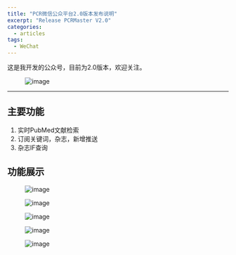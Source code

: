 ```yaml
---
title: "PCR微信公众平台2.0版本发布说明"
excerpt: "Release PCRMaster V2.0"
categories:
  - articles
tags:
  - WeChat
---
```


这是我开发的公众号，目前为2.0版本，欢迎关注。
<figure >
<img src="https://shangyblog-1256840873.cos.ap-beijing.myqcloud.com/qrcode.jpg?sign=q-sign-algorithm%3Dsha1%26q-ak%3DAKIDGteYjFXdQYzi7nOC15IeBJBbOJr4L3pA%26q-sign-time%3D1527753545%3B1527755345%26q-key-time%3D1527753545%3B1527755345%26q-header-list%3D%26q-url-param-list%3D%26q-signature%3Da0ee7a7d12be406276f5cb9232bc1226ac4fb651&token=90ff42ac91f8ac778389785ee552eb7731535ae110001&clientIP=124.254.9.174&clientUA=e790487e-609a-4e24-833a-f02a8210e723" alt="image">
</figure>

---

## 主要功能

1. 实时PubMed文献检索
2. 订阅关键词，杂志，新增推送
3. 杂志IF查询

## 功能展示

<figure >
<img src="https://shangyblog-1256840873.cos.ap-beijing.myqcloud.com/L.png?sign=q-sign-algorithm%3Dsha1%26q-ak%3DAKID31YpcD2IVfC4gLD1RRVKAbYwoe5frKmH%26q-sign-time%3D1527753406%3B1527755206%26q-key-time%3D1527753406%3B1527755206%26q-header-list%3D%26q-url-param-list%3D%26q-signature%3D3e9edaee67ec8c413915f98f2f3df270b3e7729a&token=69be63e1dacedb72d06e242f7b9ffec56196b55a10001&clientIP=124.254.9.174&clientUA=24949762-61e7-4419-8e23-c24a7b6008bd" alt="image">
</figure>

<figure >
<img src="https://shangyblog-1256840873.cos.ap-beijing.myqcloud.com/ID.png?sign=q-sign-algorithm%3Dsha1%26q-ak%3DAKIDenMCxSgfb5ANPszGKM1G29Qh7xWosYek%26q-sign-time%3D1527753423%3B1527755223%26q-key-time%3D1527753423%3B1527755223%26q-header-list%3D%26q-url-param-list%3D%26q-signature%3D8abd640af065c581b8e633051687c7bdb99ab381&token=ed76fb9d964ff40325cf3f5dcbaba47186efd76210001&clientIP=124.254.9.174&clientUA=88b75ad9-6619-486d-af29-12bdefd97782" alt="image">
</figure>

<figure >
<img src="https://shangyblog-1256840873.cos.ap-beijing.myqcloud.com/subscribe.png?sign=q-sign-algorithm%3Dsha1%26q-ak%3DAKIDluUnsr411j84iLoXDEDHUKZC9Qeiw0Ga%26q-sign-time%3D1527753449%3B1527755249%26q-key-time%3D1527753449%3B1527755249%26q-header-list%3D%26q-url-param-list%3D%26q-signature%3D14353024e408b7cb03c131b3663dfdac5ba44fd6&token=5603f4a93bbc92f0f45b433d3d15d1c3186d842c10001&clientIP=124.254.9.174&clientUA=a7d28843-97f8-4e6c-a929-358d228e36f5" alt="image">
</figure>

<figure >
<img src="https://shangyblog-1256840873.cos.ap-beijing.myqcloud.com/query.png?sign=q-sign-algorithm%3Dsha1%26q-ak%3DAKIDCw8jqXsF6ga5Z1m6Nqj7L7GDJdJhmSd7%26q-sign-time%3D1527753467%3B1527755267%26q-key-time%3D1527753467%3B1527755267%26q-header-list%3D%26q-url-param-list%3D%26q-signature%3Df95534e1e97bf97ce522b603453e96a28cbbcf2f&token=047d1a67b295405ca47a2805296200b05e10c82010001&clientIP=124.254.9.174&clientUA=f0634b5e-c77a-43de-bfbb-53eac900a540" alt="image">
</figure>

<figure >
<img src="https://shangyblog-1256840873.cos.ap-beijing.myqcloud.com/robot.png?sign=q-sign-algorithm%3Dsha1%26q-ak%3DAKIDPwWlpZcgRvigRG7u2dbHKOX81SK0mGhG%26q-sign-time%3D1527753487%3B1527755287%26q-key-time%3D1527753487%3B1527755287%26q-header-list%3D%26q-url-param-list%3D%26q-signature%3Daadd52e5dcde04a63b1d3b8db7126d6785b1e737&token=28f04d123acc187639d02f27e1594a7286202ddb10001&clientIP=124.254.9.174&clientUA=815647f6-263d-49a8-995c-12cc92ccf9a1" alt="image">
</figure>

